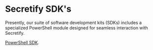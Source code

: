 # Secretify SDK's

Presently, our suite of software development kits (SDKs) includes a specialized PowerShell module designed for seamless interaction with Secretify.

[PowerShell SDK](https://github.com/gravitir/secretify-sdk-powershell).
